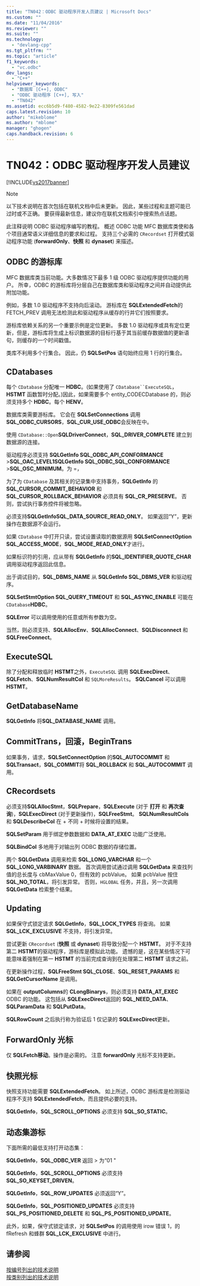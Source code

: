 ```yaml
---
title: "TN042：ODBC 驱动程序开发人员建议 | Microsoft Docs"
ms.custom: ""
ms.date: "11/04/2016"
ms.reviewer: ""
ms.suite: ""
ms.technology: 
  - "devlang-cpp"
ms.tgt_pltfrm: ""
ms.topic: "article"
f1_keywords: 
  - "vc.odbc"
dev_langs: 
  - "C++"
helpviewer_keywords: 
  - "数据库 [C++], ODBC"
  - "ODBC 驱动程序 [C++], 写入"
  - "TN042"
ms.assetid: ecc6b5d9-f480-4582-9e22-8309fe561dad
caps.latest.revision: 10
author: "mikeblome"
ms.author: "mblome"
manager: "ghogen"
caps.handback.revision: 6
---
```

# TN042：ODBC 驱动程序开发人员建议
[!INCLUDE[vs2017banner](../assembler/inline/includes/vs2017banner.md)]

> [!NOTE]
>  以下技术说明在首次包括在联机文档中后未更新。  因此，某些过程和主题可能已过时或不正确。  要获得最新信息，建议你在联机文档索引中搜索热点话题。  
  
 此注释说明 ODBC 驱动程序编写的教程。  概述 ODBC 功能 MFC 数据库类使和各个项目通常语义详细信息的要求和过程。  支持三个必需的 `CRecordset` 打开模式驱动程序功能 \(**forwardOnly**、**快照** 和 **dynaset**\) 来描述。  
  
## ODBC 的游标库  
 MFC 数据库类当前功能。大多数情况下最多 1 级 ODBC 驱动程序提供功能的用户。  所幸，ODBC 的游标库将分层自己在数据库类和驱动程序之间并自动提供此附加功能。  
  
 例如，多数 1.0 驱动程序不支持向后滚动。  游标库在 **SQLExtendedFetch**的 FETCH\_PREV 调用无法检测此和驱动程序从缓存的行并它们按照要求。  
  
 游标库依赖关系的另一个重要示例是定位更新。  多数 1.0 驱动程序或具有定位更新，但是，游标库将生成上标识数据源的目标行基于其当前缓存数据值的更新语句，则缓存的一个时间戳值。  
  
 类库不利用多个行集合。  因此，仍 **SQLSetPos** 语句始终应用 1 行的行集合。  
  
## CDatabases  
 每个 `CDatabase` 分配唯一 **HDBC**。\(如果使用了 `CDatabase``ExecuteSQL`，**HSTMT** 函数暂时分配。\)因此，如果需要多个 entity\_CODECDatabase 的，则必须支持多个 **HDBC**。每个 **HENV**。  
  
 数据库类需要游标库。  它会在 **SQLSetConnections** 调用 **SQL\_ODBC\_CURSORS**，**SQL\_CUR\_USE\_ODBC**会反映在中。  
  
 使用 `CDatabase::Open`**SQLDriverConnect**，**SQL\_DRIVER\_COMPLETE** 建立到数据源的连接。  
  
 驱动程序必须支持 **SQLGetInfo SQL\_ODBC\_API\_CONFORMANCE** \>**SQL\_OAC\_LEVEL1SQLGetInfo SQL\_ODBC\_SQL\_CONFORMANCE** \>**SQL\_OSC\_MINIMUM**。为 \=，  
  
 为了为 `CDatabase` 及其相关的记录集中支持事务，**SQLGetInfo** 的**SQL\_CURSOR\_COMMIT\_BEHAVIOR** 和 **SQL\_CURSOR\_ROLLBACK\_BEHAVIOR** 必须具有 **SQL\_CR\_PRESERVE**。  否则，尝试执行事务控件将被忽略。  
  
 必须支持**SQLGetInfoSQL\_DATA\_SOURCE\_READ\_ONLY**。  如果返回“Y”，更新操作在数据源不会运行。  
  
 如果 `CDatabase` 中打开只读，尝试设置读取的数据源用 **SQLSetConnectOption SQL\_ACCESS\_MODE**，**SQL\_MODE\_READ\_ONLY**才进行。  
  
 如果标识符的引用，应从带有 **SQLGetInfo** 的**SQL\_IDENTIFIER\_QUOTE\_CHAR** 调用驱动程序返回此信息。  
  
 出于调试目的，**SQL\_DBMS\_NAME** 从 **SQLGetInfo SQL\_DBMS\_VER** 和驱动程序。  
  
 **SQLSetStmtOption SQL\_QUERY\_TIMEOUT** 和 **SQL\_ASYNC\_ENABLE** 可能在 `CDatabase`**HDBC**。  
  
 **SQLError** 可以调用使用的任意或所有参数为空。  
  
 当然，则必须支持、**SQLAllocEnv**、**SQLAllocConnect**、**SQLDisconnect** 和 **SQLFreeConnect**。  
  
## ExecuteSQL  
 除了分配和释放临时 **HSTMT**之外，`ExecuteSQL` 调用 **SQLExecDirect**、**SQLFetch**、**SQLNumResultCol** 和 `SQLMoreResults`。  **SQLCancel** 可以调用 **HSTMT**。  
  
## GetDatabaseName  
 **SQLGetInfo** 将**SQL\_DATABASE\_NAME** 调用。  
  
## CommitTrans，回滚，BeginTrans  
 如果事务，请求，**SQLSetConnectOption** 的**SQL\_AUTOCOMMIT** 和 **SQLTransact**，**SQL\_COMMIT**将 **SQL\_ROLLBACK** 和 **SQL\_AUTOCOMMIT** 调用。  
  
## CRecordsets  
 必须支持**SQLAllocStmt**，**SQLPrepare**，**SQLExecute** \(对于 **打开** 和 **再次查询**\)，**SQLExecDirect** \(对于更新操作\)，**SQLFreeStmt**。  **SQLNumResultCols** 和 **SQLDescribeCol** 在 \+ 不同 \+ 时候将设置的结果。  
  
 **SQLSetParam** 用于绑定参数数据和 **DATA\_AT\_EXEC** 功能广泛使用。  
  
 **SQLBindCol** 多地用于对输出列 ODBC 数据的存储位置。  
  
 两个 **SQLGetData** 调用来检索 **SQL\_LONG\_VARCHAR** 和一个 **SQL\_LONG\_VARBINARY** 数据。  首次调用尝试通过调用 **SQLGetData** 来查找列值的总长度与 cbMaxValue 0，但有效的 pcbValue。  如果 pcbValue 按住 **SQL\_NO\_TOTAL**，将引发异常。  否则，`HGLOBAL` 任务，并且，另一次调用 **SQLGetData** 检索整个结果。  
  
## Updating  
 如果保守式锁定请求 **SQLGetInfo**，**SQL\_LOCK\_TYPES** 将查询。  如果 **SQL\_LCK\_EXCLUSIVE** 不支持，将引发异常。  
  
 尝试更新 `CRecordset` \(**快照** 或 **dynaset**\) 将导致分配一个 **HSTMT**。  对于不支持第二 **HSTMT**的驱动程序，游标库是模拟此功能。  遗憾的是，这在某些情况下可能意味着强制在第一 **HSTMT** 的当前完成查询到在处理第二 **HSTMT** 请求之前。  
  
 在更新操作过程，**SQLFreeStmt SQL\_CLOSE**、**SQL\_RESET\_PARAMS** 和 **SQLGetCursorName** 是调用。  
  
 如果在 **outputColumns**的 **CLongBinarys**，则必须支持 **DATA\_AT\_EXEC** ODBC 的功能。  这包括从 **SQLExecDirect**返回的 **SQL\_NEED\_DATA**、**SQLParamData** 和 **SQLPutData**。  
  
 **SQLRowCount** 之后执行称为验证后 1 仅记录的 **SQLExecDirect**更新。  
  
## ForwardOnly 光标  
 仅 **SQLFetch移动**。操作是必需的。  注意 **forwardOnly** 光标不支持更新。  
  
## 快照光标  
 快照支持功能需要 **SQLExtendedFetch**。  如上所述，ODBC 游标库是检测驱动程序不支持 **SQLExtendedFetch**，而且提供必要的支持。  
  
 **SQLGetInfo**，**SQL\_SCROLL\_OPTIONS** 必须支持 **SQL\_SO\_STATIC**。  
  
## 动态集游标  
 下面所需的最低支持打开动态集：  
  
 **SQLGetInfo**，**SQL\_ODBC\_VER** 返回 \> 为“01 "  
  
 **SQLGetInfo**，**SQL\_SCROLL\_OPTIONS** 必须支持 **SQL\_SO\_KEYSET\_DRIVEN**。  
  
 **SQLGetInfo**，**SQL\_ROW\_UPDATES** 必须返回“Y”。  
  
 **SQLGetInfo**，**SQL\_POSITIONED\_UPDATES** 必须支持 **SQL\_PS\_POSITIONED\_DELETE** 和 **SQL\_PS\_POSITIONED\_UPDATE**。  
  
 此外，如果，保守式锁定请求，对 **SQLSetPos** 的调用使用 irow 错误 1，的 fRefresh 和蜂群 **SQL\_LCK\_EXCLUSIVE** 中进行。  
  
## 请参阅  
 [按编号列出的技术说明](../mfc/technical-notes-by-number.md)   
 [按类别列出的技术说明](../mfc/technical-notes-by-category.md)